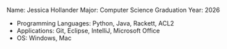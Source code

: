 Name: Jessica Hollander
Major: Computer Science
Graduation Year: 2026

- Programming Languages: Python, Java, Rackett, ACL2
- Applications: Git, Eclipse, IntelliJ, Microsoft Office
- OS: Windows, Mac
